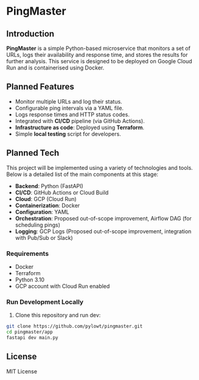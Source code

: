 # PingMaster

## Introduction

**PingMaster** is a simple Python-based microservice that monitors a set of URLs, logs their availability and response time, and stores the results for further analysis. This service is designed to be deployed on Google Cloud Run and is containerised using Docker.

## Planned Features
- Monitor multiple URLs and log their status.
- Configurable ping intervals via a YAML file.
- Logs response times and HTTP status codes.
- Integrated with **CI/CD** pipeline (via GitHub Actions).
- **Infrastructure as code**: Deployed using **Terraform**.
- Simple **local testing** script for developers.

## Planned Tech
This project will be implemented using a variety of technologies and tools. Below is a detailed list of the main components at this stage:
- **Backend**: Python (FastAPI)
- **CI/CD**: GitHub Actions or Cloud Build
- **Cloud**: GCP (Cloud Run)
- **Containerization**: Docker
- **Configuration**: YAML
- **Orchestration**: Proposed out-of-scope improvement, Airflow DAG (for scheduling pings)
- **Logging**: GCP Logs (Proposed out-of-scope improvement, integration with Pub/Sub or Slack)


### Requirements
- Docker
- Terraform
- Python 3.10
- GCP account with Cloud Run enabled

### Run Development Locally

1. Clone this repository and run dev:

```bash
git clone https://github.com/pylowt/pingmaster.git
cd pingmaster/app
fastapi dev main.py
```

## License

MIT License